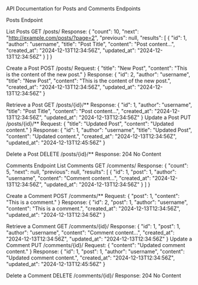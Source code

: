 API Documentation for Posts and Comments Endpoints

Posts Endpoint

 List Posts
GET /posts/
Response:
{
    "count": 10,
    "next": "http://example.com/posts/?page=2",
    "previous": null,
    "results": [
        {
            "id": 1,
            "author": "username",
            "title": "Post Title",
            "content": "Post content...",
            "created_at": "2024-12-13T12:34:56Z",
            "updated_at": "2024-12-13T12:34:56Z"
        }
    ]
}

Create a Post
POST /posts/
Request:
{
    "title": "New Post",
    "content": "This is the content of the new post."
}
Response:
{
    "id": 2,
    "author": "username",
    "title": "New Post",
    "content": "This is the content of the new post.",
    "created_at": "2024-12-13T12:34:56Z",
    "updated_at": "2024-12-13T12:34:56Z"
}

Retrieve a Post
GET /posts/{id}/**
Response:
{
    "id": 1,
    "author": "username",
    "title": "Post Title",
    "content": "Post content...",
    "created_at": "2024-12-13T12:34:56Z",
    "updated_at": "2024-12-13T12:34:56Z"
}
 Update a Post
PUT /posts/{id}/**
Request:
{
    "title": "Updated Post",
    "content": "Updated content."
}
Response:
{
    "id": 1,
    "author": "username",
    "title": "Updated Post",
    "content": "Updated content.",
    "created_at": "2024-12-13T12:34:56Z",
    "updated_at": "2024-12-13T12:45:56Z"
}

Delete a Post
DELETE /posts/{id}/**
Response:
204 No Content

Comments Endpoint
List Comments
GET /comments/
Response:
{
    "count": 5,
    "next": null,
    "previous": null,
    "results": [
        {
            "id": 1,
            "post": 1,
            "author": "username",
            "content": "Comment content...",
            "created_at": "2024-12-13T12:34:56Z",
            "updated_at": "2024-12-13T12:34:56Z"
        }
    ]
}

Create a Comment
POST /comments/**
Request:
{
    "post": 1,
    "content": "This is a comment."
}
Response:
{
    "id": 2,
    "post": 1,
    "author": "username",
    "content": "This is a comment.",
    "created_at": "2024-12-13T12:34:56Z",
    "updated_at": "2024-12-13T12:34:56Z"
}

Retrieve a Comment
GET /comments/{id}/
Response:
{
    "id": 1,
    "post": 1,
    "author": "username",
    "content": "Comment content...",
    "created_at": "2024-12-13T12:34:56Z",
    "updated_at": "2024-12-13T12:34:56Z"
}
Update a Comment
PUT /comments/{id}/
Request:
{
    "content": "Updated comment content."
}
Response:
{
    "id": 1,
    "post": 1,
    "author": "username",
    "content": "Updated comment content.",
    "created_at": "2024-12-13T12:34:56Z",
    "updated_at": "2024-12-13T12:45:56Z"
}

Delete a Comment
DELETE /comments/{id}/
Response:
204 No Content



